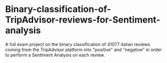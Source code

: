 # Binary-classification-of-TripAdvisor-reviews-for-Sentiment-analysis
A full exam project on the binary classification of 41077 italian reviews coming from the TripAdvisor platform into "positive" and "negative" in order to perform a Sentiment Analysis on each review.
